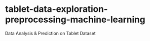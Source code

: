 # tablet-data-exploration-preprocessing-machine-learning
 Data Analysis & Prediction on Tablet Dataset
